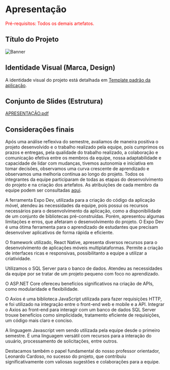 # Apresentação

<span style="color:red">Pré-requisitos: Todos os demais artefatos.</span>

## Título do Projeto

![Banner](https://github.com/ICEI-PUC-Minas-PMV-ADS/pmv-ads-2023-2-e4-proj-dad-t3-maisbeleza/assets/100447878/9d7426d8-cb4b-46ba-a055-34ce4f65ede2)

## Identidade Visual (Marca, Design)

A identidade visual do projeto está detalhada em <a href="https://github.com/ICEI-PUC-Minas-PMV-ADS/pmv-ads-2023-2-e4-proj-dad-t3-maisbeleza/blob/main/docs/06-Template%20Padr%C3%A3o%20da%20Aplica%C3%A7%C3%A3o.md">Template padrão da aplicação</a>.

## Conjunto de Slides (Estrutura)

[APRESENTAÇÃO.pdf](https://github.com/ICEI-PUC-Minas-PMV-ADS/pmv-ads-2023-2-e4-proj-dad-t3-maisbeleza/files/13592551/APRESENTACAO.pdf)

## Considerações finais

Após uma análise reflexiva do semestre, avaliamos de maneira positiva o projeto desenvolvido e o trabalho realizado pela equipe, pois cumprimos os prazos e entregas, pela qualidade do trabalho realizado, a colaboração e comunicação efetiva entre os membros da equipe, nossa adaptabilidade e capacidade de lidar com mudanças, tivemos autonomia e iniciativa em tomar decisões, observamos uma curva crescente de aprendizado e observamos uma melhoria contínua ao longo do projeto. Todos os integrantes da equipe participaram de todas as etapas do desenvolvimento do projeto e na criação dos artefatos. As atribuições de cada membro da equipe podem ser consultadas <a href="https://github.com/orgs/ICEI-PUC-Minas-PMV-ADS/projects/483">aqui</a>.

A ferramenta Expo Dev, utilizada para a criação do código da aplicação móvel, atendeu às necessidades da equipe, pois possui os recursos necessários para o desenvolvimento da aplicação, como a disponibilidade de um conjunto de bibliotecas pré-construídas. Porém, apresentou algumas limitações e erros, que afetaram o desenvolvimento do projeto. O Expo Dev é uma ótima ferramenta para o aprendizado de estudantes que precisam desenvolver aplicativos de forma rápida e eficiente.

O framework utilizado, React Native, apresenta diversos recursos para o desenvolvimento de aplicações móveis multiplataformas. Permite a criação de interfaces ricas e responsivas, possibilitanto a equipe a utilizar a criatividade.

Utilizamos o SQL Server para o banco de dados. Atendeu as necessidades da equipe por se tratar de um projeto pequeno com foco no aprendizado.

O ASP.NET Core ofereceu benefícios significativos na criação de APIs, como modularidade e flexibilidade.

O Axios é uma biblioteca JavaScript utilizada para fazer requisições HTTP, e foi utilizado na integração entre o front-end web e mobile e a API. Integrar o Axios ao front-end para interagir com um banco de dados SQL Server trouxe benefícios como simplicidade, tratamento eficiente de requisições, um código mais claro e conciso.

A linguagem Javascript vem sendo utilizada pela equipe desde o primeiro semestre. É uma linguagem versátil com recursos para a interação do usuário, processamento de solicitações, entre outros.

Destacamos também o papel fundamental do nosso professor orientador, Leonardo Cardoso, no sucesso do projeto, que contribuiu significativamente com valiosas sugestões e colaborações para a equipe.
